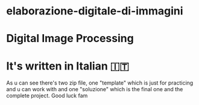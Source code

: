 # elaborazione-digitale-di-immagini
# Digital Image Processing


# It's written in Italian 🇮🇹
As u can see there's two zip file, one "template" which is just for practicing and u can work with and one "soluzione" which is the final one and the complete project.
Good luck fam
